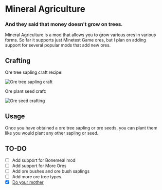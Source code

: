 # Mineral Agriculture
### And they said that money doesn't grow on trees.
Mineral Agriculture is a mod that allows you to grow various ores in various forms.
So far it supports just Minetest Game ores, but I plan on adding support for several popular mods that add new ores.


## Crafting

Ore tree sapling craft recipe:

![Ore tree sapling craft](https://media.discordapp.net/attachments/708439664209690695/963405265187766332/Untitled-1fixixix.gif)

Ore plant seed craft:

![Ore seed crafting](https://media.discordapp.net/attachments/708439664209690695/963405470092120064/Untitled-12notbig.gif)
## Usage
Once you have obtained a ore tree sapling or ore seeds, you can plant them like you would plant any other sapling or seed.


## TO-DO
- [ ] Add support for Bonemeal mod
- [ ] Add support for More Ores
- [ ] Add ore bushes and ore bush saplings
- [ ] Add more ore tree types
- [x] [Do your mother](https://www.youtube.com/watch?v=5t53TcKIlMc)

